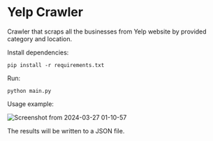 # Yelp Crawler

Crawler that scraps all the businesses from Yelp website by provided category and location.

Install dependencies:
```
pip install -r requirements.txt
```

Run:
```
python main.py
```

Usage example:

![Screenshot from 2024-03-27 01-10-57](https://github.com/yulianrudenko/yelp-crawler/assets/88377969/68316620-ff34-4819-9473-cc0cd992b940)

The results will be written to a JSON file.

